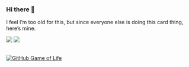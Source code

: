 ### Hi there 👋 

I feel I’m too old for this, but since everyone else is doing this card thing, here’s mine.

<div>
  <img src="https://github-readme-stats.vercel.app/api/top-langs/?username=al-assad&hide=ruby,css,html,shell,javascript&langs_count=5&layout=compact" />
  <img src="https://github-readme-stats.vercel.app/api?username=al-assad&show_icons=true" />
</div>
<br/>

[![GitHub Game of Life](https://github4life.herokuapp.com/al-assad.gif?z=6)](https://github4life.herokuapp.com/al-assad)
